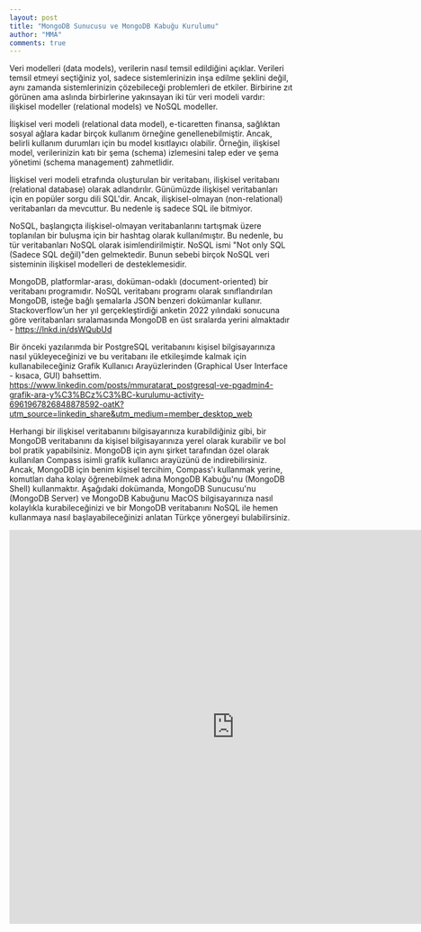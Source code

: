 ```yaml
---
layout: post
title: "MongoDB Sunucusu ve MongoDB Kabuğu Kurulumu"
author: "MMA"
comments: true
---
```


Veri modelleri (data models), verilerin nasıl temsil edildiğini açıklar. Verileri temsil etmeyi seçtiğiniz yol, sadece sistemlerinizin inşa edilme şeklini değil, aynı zamanda sistemlerinizin çözebileceği problemleri de etkiler. Birbirine zıt görünen ama aslında birbirlerine yakınsayan iki tür veri modeli vardır: ilişkisel modeller (relational models) ve NoSQL modeller.

İlişkisel veri modeli (relational data model), e-ticaretten finansa, sağlıktan sosyal ağlara kadar birçok kullanım örneğine genellenebilmiştir. Ancak, belirli kullanım durumları için bu model kısıtlayıcı olabilir. Örneğin, ilişkisel model, verilerinizin katı bir şema (schema) izlemesini talep eder ve şema yönetimi (schema management) zahmetlidir.

İlişkisel veri modeli etrafında oluşturulan bir veritabanı, ilişkisel veritabanı (relational database) olarak adlandırılır. Günümüzde ilişkisel veritabanları için en popüler sorgu dili SQL'dir. Ancak, ilişkisel-olmayan (non-relational) veritabanları da mevcuttur. Bu nedenle iş sadece SQL ile bitmiyor. 

NoSQL, başlangıçta ilişkisel-olmayan veritabanlarını tartışmak üzere toplanılan bir buluşma için bir hashtag olarak kullanılmıştır. Bu nedenle, bu tür veritabanları NoSQL olarak isimlendirilmiştir. NoSQL ismi "Not only SQL (Sadece SQL değil)"den gelmektedir. Bunun sebebi birçok NoSQL veri sisteminin ilişkisel modelleri de desteklemesidir.

MongoDB, platformlar-arası, doküman-odaklı (document-oriented) bir veritabanı programıdır. NoSQL veritabanı programı olarak sınıflandırılan MongoDB, isteğe bağlı şemalarla JSON benzeri dokümanlar kullanır. Stackoverflow’un her yıl gerçekleştirdiği anketin 2022 yılındaki sonucuna göre veritabanları sıralamasında MongoDB en üst sıralarda yerini almaktadır - https://lnkd.in/dsWQubUd

Bir önceki yazılarımda bir PostgreSQL veritabanını kişisel bilgisayarınıza nasıl yükleyeceğinizi ve bu veritabanı ile etkileşimde kalmak için kullanabileceğiniz Grafik Kullanıcı Arayüzlerinden (Graphical User Interface - kısaca, GUI) bahsettim. https://www.linkedin.com/posts/mmuratarat_postgresql-ve-pgadmin4-grafik-ara-y%C3%BCz%C3%BC-kurulumu-activity-6961967826848878592-oatK?utm_source=linkedin_share&utm_medium=member_desktop_web

Herhangi bir ilişkisel veritabanını bilgisayarınıza kurabildiğiniz gibi, bir MongoDB veritabanını da kişisel bilgisayarınıza yerel olarak kurabilir ve bol bol pratik yapabilsiniz. MongoDB için aynı şirket tarafından özel olarak kullanılan Compass isimli grafik kullanıcı arayüzünü de indirebilirsiniz. Ancak, MongoDB için benim kişisel tercihim, Compass'ı kullanmak yerine, komutları daha kolay öğrenebilmek adına MongoDB Kabuğu'nu (MongoDB Shell) kullanmaktır. Aşağıdaki dokümanda, MongoDB Sunucusu'nu (MongoDB Server) ve MongoDB Kabuğunu MacOS bilgisayarınıza nasıl kolaylıkla kurabileceğinizi ve bir MongoDB veritabanını NoSQL ile hemen kullanmaya nasıl başlayabileceğinizi anlatan Türkçe yönergeyi bulabilirsiniz.

<embed src="https://mmuratarat.github.io/turkish/files/mongodb_instructions.pdf" width="800" height="700" frameborder="0" allowfullscreen>
